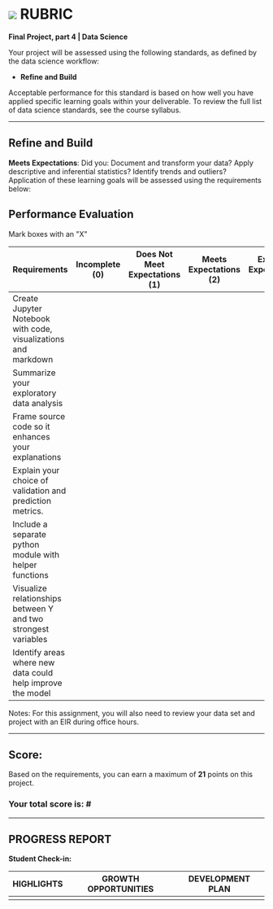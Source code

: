 # ![](https://ga-dash.s3.amazonaws.com/production/assets/logo-9f88ae6c9c3871690e33280fcf557f33.png) RUBRIC
**Final Project, part 4 | Data Science**

Your project will be assessed using the following standards, as defined by the data science workflow:

- **Refine and Build**

Acceptable performance for this standard is based on how well you have applied specific learning goals within your deliverable. To review the full list of data science standards, see the course syllabus.

---

## Refine and Build
**Meets Expectations**: Did you: Document and transform your data? Apply descriptive and inferential statistics? Identify trends and outliers? Application of these learning goals will be assessed using the requirements below:

## Performance Evaluation
Mark boxes with an "X"

| Requirements | Incomplete (0) | Does Not Meet Expectations (1) | Meets Expectations (2) | Exceeds Expectations (3) |
|---|---|---|---|---|
| Create Jupyter Notebook with code, visualizations and markdown | | | | |
| Summarize your exploratory data analysis | | | | |
| Frame source code so it enhances your explanations | | | | |
| Explain your choice of validation and prediction metrics. | | | | |
| Include a separate python module with helper functions | | | | |
| Visualize relationships between Y and two strongest variables | | | | |
| Identify areas where new data could help improve the model | | | | |

Notes: For this assignment, you will also need to review your data set and project with an EIR during office hours.

---

## Score:
Based on the requirements, you can earn a maximum of **21** points on this project.

### Your total score is: **#**

---

## PROGRESS REPORT
**Student Check-in:**

|HIGHLIGHTS|GROWTH OPPORTUNITIES|DEVELOPMENT PLAN|
|---|---|---|
| | | |